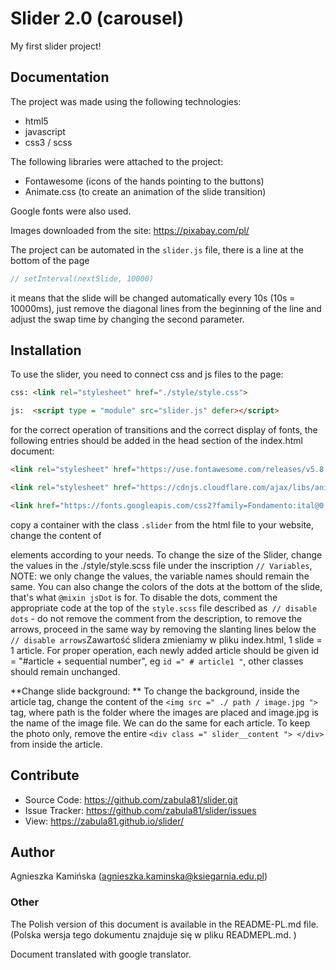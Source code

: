 # Slider 2.0 (carousel)

My first slider project!

## Documentation
The project was made using the following technologies:
* html5
* javascript
* css3 / scss

The following libraries were attached to the project:
* Fontawesome (icons of the hands pointing to the buttons)
* Animate.css (to create an animation of the slide transition)

Google fonts were also used.

Images downloaded from the site: https://pixabay.com/pl/

The project can be automated in the `slider.js` file, there is a line at the bottom of the page
```javascript
// setInterval(nextSlide, 10000)
```
it means that the slide will be changed automatically every 10s (10s = 10000ms), just remove the diagonal lines from the beginning of the line and adjust the swap time by changing the second parameter.

## Installation
To use the slider, you need to connect css and js files to the page:
```html
css: <link rel="stylesheet" href="./style/style.css">

js:  <script type = "module" src="slider.js" defer></script>
```
for the correct operation of transitions and the correct display of fonts, the following entries should be added in the head section of the index.html document:
```html
<link rel="stylesheet" href="https://use.fontawesome.com/releases/v5.8.1/css/all.css" integrity="sha384-50oBUHEmvpQ+1lW4y57PTFmhCaXp0ML5d60M1M7uH2+nqUivzIebhndOJK28anvf" crossorigin="anonymous"> 

<link rel="stylesheet" href="https://cdnjs.cloudflare.com/ajax/libs/animate.css/4.0.0/animate.min.css"> 

<link href="https://fonts.googleapis.com/css2?family=Fondamento:ital@0;1&display=swap" rel="stylesheet">
```
copy a container with the class `.slider` from the html file to your website, change the content of <article> elements according to your needs.
To change the size of the Slider, change the values in the ./style/style.scss file under the inscription `// Variables`, NOTE: we only change the values, the variable names should remain the same. You can also change the colors of the dots at the bottom of the slide, that's what `@mixin jsDot` is for.
To disable the dots, comment the appropriate code at the top of the `style.scss` file described as` // disable dots` - do not remove the comment from the description, to remove the arrows, proceed in the same way by removing the slanting lines below the `// disable arrows`Zawartość slidera zmieniamy w pliku index.html, 1 slide = 1 article.
For proper operation, each newly added article should be given id = "#article + sequential number", eg `id =" # article1 "`, other classes should remain unchanged.

**Change slide background: **
To change the background, inside the article tag, change the content of the `<img src =" ./ path / image.jpg ">` tag, where path is the folder where the images are placed and image.jpg is the name of the image file.
We can do the same for each article.
To keep the photo only, remove the entire `<div class =" slider__content "> </div>` from inside the article.

## Contribute
* Source Code: https://github.com/zabula81/slider.git
* Issue Tracker: https://github.com/zabula81/slider/issues
* View: https://zabula81.github.io/slider/

## Author
Agnieszka Kamińska (agnieszka.kaminska@ksiegarnia.edu.pl)

### Other

The Polish version of this document is available in the README-PL.md file. (Polska wersja tego dokumentu znajduje się w pliku READMEPL.md. )

Document translated with google translator.


